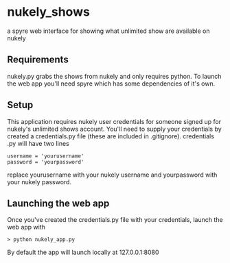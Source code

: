 nukely_shows
============

a spyre web interface for showing what unlimited show are available on nukely

Requirements
-----
nukely.py grabs the shows from nukely and only requires python.
To launch the web app you'll need spyre which has some dependencies of it's own.

Setup
-----
This application requires nukely user credentials for someone signed up for nukely's unlimited shows account.
You'll need to supply your credentials by created a credentials.py file (these are included in .gitignore). credentials .py will have two lines

````
username = 'yourusername'
password = 'yourpassword'
````

replace yourusername with your nukely username and yourpassword with your nukely password.

Launching the web app
----
Once you've created the credentials.py file with your credentials, launch the web app with

````
> python nukely_app.py
````

By default the app will launch locally at 127.0.0.1:8080